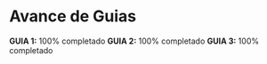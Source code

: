 # Avance de Guias

**GUIA 1:** 100% completado
**GUIA 2:** 100% completado
**GUIA 3:** 100% completado
